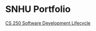 # SNHU Portfolio
[CS 250 Software Development Lifecycle](https://github.com/Brighton-U/portfolio/blob/main/CS%20250/README.md)
